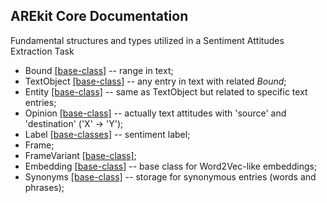 ## AREkit Core Documentation

Fundamental structures and types utilized in a Sentiment Attitudes Extraction Task

* Bound [[base-class]](common/bound.py) -- range in text;
* TextObject [[base-class]](common/text_object.py) -- any entry in text with related *Bound*;
* Entity [[base-class]](common/entities/base.py) -- same as TextObject but related to specific text entries;
* Opinion [[base-class]](common/opinions/base.py) -- actually text attitudes with 'source' and 'destination' ('X' -> 'Y');
* Label [[base-classes]](common/labels/base.py) -- sentiment label;
* Frame;
* FrameVariant [[base-class]](common/frame_variants/base.py);
* Embedding [[base-class]](common/embeddings/base.py) -- base class for Word2Vec-like embeddings;
* Synonyms [[base-class]](common/synonyms.py) -- storage for synonymous entries (words and phrases);
